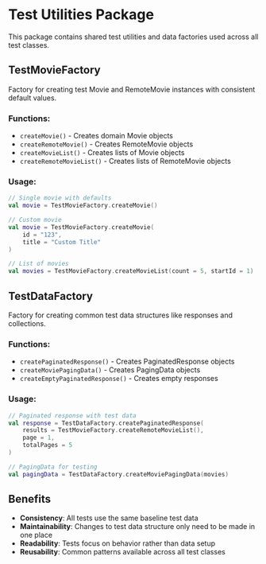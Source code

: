 # Test Utilities Package

This package contains shared test utilities and data factories used across all test classes.

## TestMovieFactory

Factory for creating test Movie and RemoteMovie instances with consistent default values.

### Functions:
- `createMovie()` - Creates domain Movie objects
- `createRemoteMovie()` - Creates RemoteMovie objects  
- `createMovieList()` - Creates lists of Movie objects
- `createRemoteMovieList()` - Creates lists of RemoteMovie objects

### Usage:
```kotlin
// Single movie with defaults
val movie = TestMovieFactory.createMovie()

// Custom movie
val movie = TestMovieFactory.createMovie(
    id = "123", 
    title = "Custom Title"
)

// List of movies
val movies = TestMovieFactory.createMovieList(count = 5, startId = 1)
```

## TestDataFactory

Factory for creating common test data structures like responses and collections.

### Functions:
- `createPaginatedResponse()` - Creates PaginatedResponse objects
- `createMoviePagingData()` - Creates PagingData objects  
- `createEmptyPaginatedResponse()` - Creates empty responses

### Usage:
```kotlin
// Paginated response with test data
val response = TestDataFactory.createPaginatedResponse(
    results = TestMovieFactory.createRemoteMovieList(),
    page = 1,
    totalPages = 5
)

// PagingData for testing
val pagingData = TestDataFactory.createMoviePagingData(movies)
```

## Benefits

- **Consistency**: All tests use the same baseline test data
- **Maintainability**: Changes to test data structure only need to be made in one place
- **Readability**: Tests focus on behavior rather than data setup
- **Reusability**: Common patterns available across all test classes 
